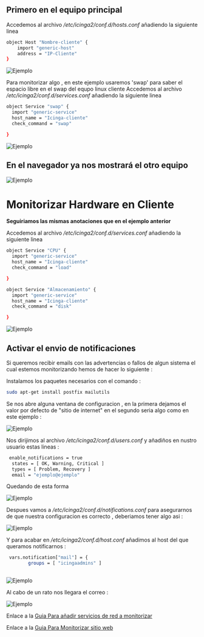 ## Primero en el equipo principal ##

Accedemos al archivo  */etc/icinga2/conf.d/hosts.conf* añadiendo la siguiente linea

```bash
object Host "Nombre-cliente" {
    import "generic-host"
    address = "IP-Cliente"
}
```
![Ejemplo](/img/host.jpg)

Para monitorizar algo , en este ejemplo usaremos 'swap' para saber el espacio libre en el swap del equpo linux cliente  Accedemos al archivo  */etc/icinga2/conf.d/services.conf* añadiendo la siguiente linea

```bash
object Service "swap" {
  import "generic-service"
  host_name = "Icinga-cliente"
  check_command = "swap"

}
```

![Ejemplo](img/servises.jpg)

## En el navegador ya nos mostrará el otro equipo ##

![Ejemplo](/img/monitor.jpg)

# Monitorizar Hardware en Cliente


**Seguiriamos las mismas anotaciones que en el ejemplo anterior**

Accedemos al archivo  */etc/icinga2/conf.d/services.conf* añadiendo la siguiente linea

```bash
object Service "CPU" {
  import "generic-service"
  host_name = "Icinga-cliente"
  check_command = "load"

}
```

```bash
object Service "Almacenamiento" {
  import "generic-service"
  host_name = "Icinga-cliente"
  check_command = "disk"

}
```

![Ejemplo](/img/hardware.jpg)

## Activar el envio de notificaciones

Si queremos recibir emails con las advertencias o fallos de algun sistema el cual estemos monitorizando hemos de hacer lo siguiente :

Instalamos los paquetes necesarios con el comando :

```bash
sudo apt-get install postfix mailutils
```

Se nos abre alguna ventana de configuracion , en la primera dejamos el valor por defecto de "sitio de internet" en el segundo seria algo como en este ejemplo :

![Ejemplo](/img/mail.jpg)

Nos dirijimos al archivo  */etc/icinga2/conf.d/users.conf*  y añadiños en nustro usuario estas lineas :

```bash
 enable_notifications = true
  states = [ OK, Warning, Critical ]
  types = [ Problem, Recovery ]
  email = "ejemplo@ejemplo"
```
Quedando de esta forma 


![Ejemplo](/img/users.jpg)

Despues vamos a */etc/icinga2/conf.d/notifications.conf* para asegurarnos de que nuestra configuracion es correcto , deberiamos tener algo asi : 

![Ejemplo](/img/noti.jpg)


Y para acabar en */etc/icinga2/conf.d/host.conf* añadimos al host del que queramos notificarnos :

```bash
 vars.notification["mail"] = {
        groups = [ "icingaadmins" ]
      
```

![Ejemplo](/img/noti2.jpg)

Al cabo de un rato nos llegara el correo : 

![Ejemplo](/img/mail3.jpg)



Enlace a la [Guia Para añadir servicios de red a monitorizar](/servicios.md)

Enlace a la [Guia Para Monitorizar sitio web](/cpu.md)
